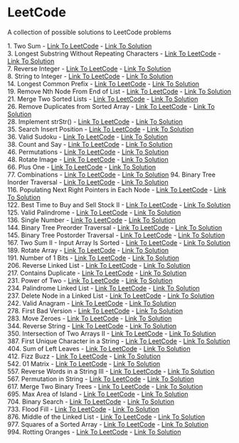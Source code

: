 # LeetCode
A collection of possible solutions to LeetCode problems

1\. Two Sum - [Link To LeetCode](https://leetcode.com/problems/two-sum) - [Link To Solution](https://github.com/OneFiveFour/LeetCode/blob/main/app/src/test/java/com/onefivefour/codekatas/arrays/TwoSum.kt)  
3\. Longest Substring Without Repeating Characters - [Link To LeetCode](https://leetcode.com/problems/longest-substring-without-repeating-characters) - [Link To Solution](https://github.com/OneFiveFour/LeetCode/blob/main/app/src/test/java/com/onefivefour/codekatas/strings/LongestUniqueSubstring.kt)  
7\. Reverse Integer - [Link To LeetCode](https://leetcode.com/problems/reverse-integer) - [Link To Solution](https://github.com/OneFiveFour/LeetCode/blob/main/app/src/test/java/com/onefivefour/codekatas/strings/ReverseInteger.kt)  
8\. String to Integer - [Link To LeetCode](https://leetcode.com/problems/string-to-integer-atoi/) - [Link To Solution](https://github.com/OneFiveFour/LeetCode/blob/main/app/src/test/java/com/onefivefour/codekatas/strings/StringToInteger.kt)  
14\. Longest Common Prefix - [Link To LeetCode](https://leetcode.com/problems/longest-common-prefix) - [Link To Solution](https://github.com/OneFiveFour/LeetCode/blob/main/app/src/test/java/com/onefivefour/codekatas/strings/LongestCommonPrefix.kt)  
19\. Remove Nth Node From End of List  - [Link To LeetCode](https://leetcode.com/problems/remove-nth-node-from-end-of-list) - [Link To Solution](https://github.com/OneFiveFour/LeetCode/blob/main/app/src/test/java/com/onefivefour/codekatas/linkedlists/RemoveNthNode.kt)  
21\. Merge Two Sorted Lists  - [Link To LeetCode](https://leetcode.com/problems/merge-two-sorted-lists/) - [Link To Solution](https://github.com/OneFiveFour/LeetCode/blob/main/app/src/test/java/com/onefivefour/codekatas/linkedlists/MergeTwoSortedLists.kt)  
26\. Remove Duplicates from Sorted Array - [Link To LeetCode](https://leetcode.com/problems/remove-duplicates-from-sorted-array) - [Link To Solution](https://github.com/OneFiveFour/LeetCode/blob/main/app/src/test/java/com/onefivefour/codekatas/arrays/RemoveDuplicates.kt)  
28\. Implement strStr() - [Link To LeetCode](https://leetcode.com/problems/implement-strstr) - [Link To Solution](https://github.com/OneFiveFour/LeetCode/blob/main/app/src/test/java/com/onefivefour/codekatas/strings/StrStr.kt)  
35\. Search Insert Position - [Link To LeetCode](https://leetcode.com/problems/search-insert-position) - [Link To Solution](https://github.com/OneFiveFour/LeetCode/blob/main/app/src/test/java/com/onefivefour/codekatas/binarysearch/SearchInsertPosition.kt)  
36\. Valid Sudoku - [Link To LeetCode](https://leetcode.com/problems/valid-sudoku) - [Link To Solution](https://github.com/OneFiveFour/LeetCode/blob/main/app/src/test/java/com/onefivefour/codekatas/arrays/ValidSudoku.kt)  
38\. Count and Say - [Link To LeetCode](https://leetcode.com/problems/count-and-say) - [Link To Solution](https://github.com/OneFiveFour/LeetCode/blob/main/app/src/test/java/com/onefivefour/codekatas/strings/CountAndSay.kt)  
46\. Permutations - [Link To LeetCode](https://leetcode.com/problems/count-and-say) - [Link To Solution](https://github.com/OneFiveFour/LeetCode/blob/main/app/src/test/java/com/onefivefour/codekatas/backtracking/Permutations.kt)  
48\. Rotate Image - [Link To LeetCode](https://leetcode.com/problems/permutations) - [Link To Solution](https://github.com/OneFiveFour/LeetCode/blob/main/app/src/test/java/com/onefivefour/codekatas/arrays/RotateImage.kt)  
66\. Plus One - [Link To LeetCode](https://leetcode.com/problems/plus-one) - [Link To Solution](https://github.com/OneFiveFour/LeetCode/blob/main/app/src/test/java/com/onefivefour/codekatas/arrays/PlusOne.kt)  
77\. Combinations - [Link To LeetCode](https://leetcode.com/problems/combinations) - [Link To Solution](https://github.com/OneFiveFour/LeetCode/blob/main/app/src/test/java/com/onefivefour/codekatas/backtracking/Combinations.kt)
94\. Binary Tree Inorder Traversal - [Link To LeetCode](https://leetcode.com/problems/binary-tree-inorder-traversal) - [Link To Solution]()  
116\. Populating Next Right Pointers in Each Node - [Link To LeetCode](https://leetcode.com/problems/populating-next-right-pointers-in-each-node/) - [Link To Solution](https://github.com/OneFiveFour/LeetCode/blob/main/app/src/test/java/com/onefivefour/codekatas/trees/PointersToRight.kt)  
122\. Best Time to Buy and Sell Stock II - [Link To LeetCode](https://leetcode.com/problems/best-time-to-buy-and-sell-stock-ii) - [Link To Solution](https://github.com/OneFiveFour/LeetCode/blob/main/app/src/test/java/com/onefivefour/codekatas/arrays/BestTimeToBuyAndSell.kt)  
125\. Valid Palindrome - [Link To LeetCode](https://leetcode.com/problems/valid-palindrome) - [Link To Solution](https://github.com/OneFiveFour/LeetCode/blob/main/app/src/test/java/com/onefivefour/codekatas/strings/ValidPalindrome.kt)  
136\. Single Number - [Link To LeetCode](https://leetcode.com/problems/single-number) - [Link To Solution](https://github.com/OneFiveFour/LeetCode/blob/main/app/src/test/java/com/onefivefour/codekatas/arrays/SingleNumber.kt)  
144\. Binary Tree Preorder Traversal - [Link To LeetCode](https://leetcode.com/problems/binary-tree-preorder-traversal) - [Link To Solution]()  
145\. Binary Tree Postorder Traversal - [Link To LeetCode](https://leetcode.com/problems/binary-tree-postorder-traversal) - [Link To Solution]()  
167\. Two Sum II - Input Array Is Sorted - [Link To LeetCode](https://leetcode.com/problems/two-sum-ii-input-array-is-sorted) - [Link To Solution](https://github.com/OneFiveFour/LeetCode/blob/main/app/src/test/java/com/onefivefour/codekatas/arrays/TwoSum2.kt)  
189\. Rotate Array - [Link To LeetCode](https://leetcode.com/problems/rotate-array) - [Link To Solution](https://github.com/OneFiveFour/LeetCode/blob/main/app/src/test/java/com/onefivefour/codekatas/arrays/RotateArray.kt)  
191\. Number of 1 Bits - [Link To LeetCode](https://leetcode.com/problems/number-of-1-bits) - [Link To Solution](https://github.com/OneFiveFour/LeetCode/blob/main/app/src/test/java/com/onefivefour/codekatas/bits/NumberOf1Bit.kt)  
206. Reverse Linked List - [Link To LeetCode](https://leetcode.com/problems/reverse-linked-list) - [Link To Solution](https://github.com/OneFiveFour/LeetCode/blob/main/app/src/test/java/com/onefivefour/codekatas/linkedlists/ReverseLinkedList.kt)  
217\. Contains Duplicate - [Link To LeetCode](https://leetcode.com/problems/contains-duplicate) - [Link To Solution](https://github.com/OneFiveFour/LeetCode/blob/main/app/src/test/java/com/onefivefour/codekatas/arrays/AreThereDuplicates.kt)  
231\. Power of Two - [Link To LeetCode](https://leetcode.com/problems/power-of-two) - [Link To Solution](https://github.com/OneFiveFour/LeetCode/blob/main/app/src/test/java/com/onefivefour/codekatas/bits/PowerOfTwo.kt)  
234\. Palindrome Linked List - [Link To LeetCode](https://leetcode.com/problems/palindrome-linked-list/) - [Link To Solution](https://github.com/OneFiveFour/LeetCode/blob/main/app/src/test/java/com/onefivefour/codekatas/linkedlists/PalindromeLinkedList.kt)  
237\. Delete Node in a Linked List - [Link To LeetCode](https://leetcode.com/problems/delete-node-in-a-linked-list) - [Link To Solution](https://github.com/OneFiveFour/LeetCode/blob/main/app/src/test/java/com/onefivefour/codekatas/linkedlists/DeleteNodeInLinkedList.kt)  
242\. Valid Anagram - [Link To LeetCode](https://leetcode.com/problems/valid-anagram) - [Link To Solution](https://github.com/OneFiveFour/LeetCode/blob/main/app/src/test/java/com/onefivefour/codekatas/strings/ValidAnagram.kt)  
278\. First Bad Version - [Link To LeetCode](https://leetcode.com/problems/first-bad-version) - [Link To Solution](https://github.com/OneFiveFour/LeetCode/blob/main/app/src/test/java/com/onefivefour/codekatas/binarysearch/FirstBadVersion.kt)  
283\. Move Zeroes - [Link To LeetCode](https://leetcode.com/problems/move-zeroes) - [Link To Solution](https://github.com/OneFiveFour/LeetCode/blob/main/app/src/test/java/com/onefivefour/codekatas/arrays/MoveZeroes.kt)  
344\. Reverse String - [Link To LeetCode](https://leetcode.com/problems/reverse-string) - [Link To Solution](https://github.com/OneFiveFour/LeetCode/blob/main/app/src/test/java/com/onefivefour/codekatas/strings/ReverseString.kt)  
350\. Intersection of Two Arrays II - [Link To LeetCode](https://leetcode.com/problems/intersection-of-two-arrays-ii) - [Link To Solution](https://github.com/OneFiveFour/LeetCode/blob/main/app/src/test/java/com/onefivefour/codekatas/arrays/IntersectionOfTwoArrays.kt)  
387\. First Unique Character in a String - [Link To LeetCode](https://leetcode.com/problems/first-unique-character-in-a-string) - [Link To Solution](https://github.com/OneFiveFour/LeetCode/blob/main/app/src/test/java/com/onefivefour/codekatas/strings/FirstUniqueCharacter.kt)  
404\. Sum of Left Leaves - [Link To LeetCode](https://leetcode.com/problems/sum-of-left-leaves) - [Link To Solution](https://github.com/OneFiveFour/LeetCode/blob/main/app/src/test/java/com/onefivefour/codekatas/trees/SumOfLeftLeaves.kt)  
412\. Fizz Buzz - [Link To LeetCode](https://leetcode.com/problems/fizz-buzz) - [Link To Solution](https://github.com/OneFiveFour/LeetCode/blob/main/app/src/test/java/com/onefivefour/codekatas/math/FizzBuzz.kt)  
542\. 01 Matrix - [Link To LeetCode](https://leetcode.com/problems/01-matrix) - [Link To Solution](https://github.com/OneFiveFour/LeetCode/blob/main/app/src/test/java/com/onefivefour/codekatas/arrays/Matrix01.kt)  
557\. Reverse Words in a String III - [Link To LeetCode](https://leetcode.com/problems/reverse-words-in-a-string-iii) - [Link To Solution](https://github.com/OneFiveFour/LeetCode/blob/main/app/src/test/java/com/onefivefour/codekatas/strings/ReverseWordInAString3.kt)  
567\. Permutation in String - [Link To LeetCode](https://leetcode.com/problems/permutation-in-string) - [Link To Solution](https://github.com/OneFiveFour/LeetCode/blob/main/app/src/test/java/com/onefivefour/codekatas/strings/PermutationInString.kt)  
617\. Merge Two Binary Trees - [Link To LeetCode](https://leetcode.com/problems/merge-two-binary-trees) - [Link To Solution](https://github.com/OneFiveFour/LeetCode/blob/main/app/src/test/java/com/onefivefour/codekatas/trees/MergeBinaryTree.kt)  
695\. Max Area of Island - [Link To LeetCode](https://leetcode.com/problems/max-area-of-island) - [Link To Solution](https://github.com/OneFiveFour/LeetCode/blob/main/app/src/test/java/com/onefivefour/codekatas/arrays/MaxAreaOfLand.kt)  
704\. Binary Search - [Link To LeetCode](https://leetcode.com/problems/binary-search) - [Link To Solution](https://github.com/OneFiveFour/LeetCode/blob/main/app/src/test/java/com/onefivefour/codekatas/binarysearch/BinarySearch.kt)  
733\. Flood Fill - [Link To LeetCode](https://leetcode.com/problems/flood-fill) - [Link To Solution](https://github.com/OneFiveFour/LeetCode/blob/main/app/src/test/java/com/onefivefour/codekatas/arrays/FloodFill.kt)  
876\. Middle of the Linked List - [Link To LeetCode](https://leetcode.com/problems/middle-of-the-linked-list) - [Link To Solution](https://github.com/OneFiveFour/LeetCode/blob/main/app/src/test/java/com/onefivefour/codekatas/linkedlists/MiddleOfLinkedList.kt)  
977\. Squares of a Sorted Array - [Link To LeetCode](https://leetcode.com/problems/squares-of-a-sorted-array) - [Link To Solution](https://github.com/OneFiveFour/LeetCode/blob/main/app/src/test/java/com/onefivefour/codekatas/arrays/SquaresOfASortedArray.kt)  
994\. Rotting Oranges - [Link To LeetCode](https://leetcode.com/problems/rotting-oranges) - [Link To Solution](https://github.com/OneFiveFour/LeetCode/blob/main/app/src/test/java/com/onefivefour/codekatas/arrays/RottingOranges.kt)  
